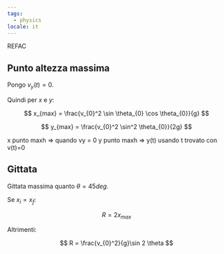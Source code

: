 ```yaml
---
tags:
  - physics
locale: it
---
```


REFAC

## Punto altezza massima

Pongo $v_{y}(t) = 0$.

Quindi per $x$ e $y$:

$$
x_{max} = \frac{v_{0}^2 \sin \theta_{0} \cos \theta_{0}}{g}
$$

$$
y_{max} = \frac{v_{0}^2 \sin^2 \theta_{0}}{2g}
$$

x punto maxh => quando vy = 0
y punto maxh => y(t) usando t trovato con v(t)=0

## Gittata

Gittata massima quanto $\theta = 45deg$.

Se $x_i = x_f$:

$$
R = 2x_{max}
$$

Altrimenti:

$$
R = \frac{v_{0}^2}{g}\sin 2 \theta
$$
